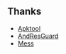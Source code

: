 ## Thanks
- [Apktool](https://github.com/iBotPeaches/Apktool)
- [AndResGuard](https://github.com/shwenzhang/AndResGuard)
- [Mess](https://github.com/eleme/Mess)